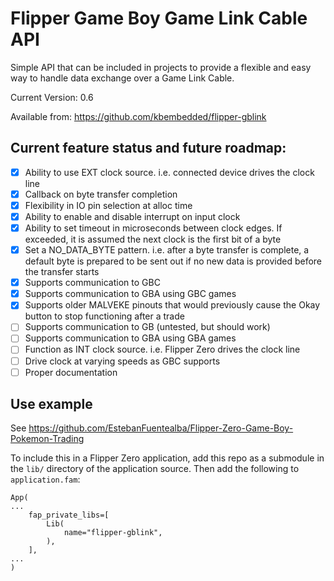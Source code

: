 # Flipper Game Boy Game Link Cable API
Simple API that can be included in projects to provide a flexible and easy way to handle data exchange over a Game Link Cable.

Current Version: 0.6

Available from: https://github.com/kbembedded/flipper-gblink


## Current feature status and future roadmap:
- [x] Ability to use EXT clock source. i.e. connected device drives the clock line  
- [x] Callback on byte transfer completion  
- [x] Flexibility in IO pin selection at alloc time  
- [x] Ability to enable and disable interrupt on input clock  
- [x] Ability to set timeout in microseconds between clock edges. If exceeded, it is assumed the next clock is the first bit of a byte  
- [x] Set a NO\_DATA\_BYTE pattern. i.e. after a byte transfer is complete, a default byte is prepared to be sent out if no new data is provided before the transfer starts  
- [x] Supports communication to GBC  
- [x] Supports communication to GBA using GBC games  
- [x] Supports older MALVEKE pinouts that would previously cause the Okay button to stop functioning after a trade  
- [ ] Supports communication to GB (untested, but should work)  
- [ ] Supports communication to GBA using GBA games  
- [ ] Function as INT clock source. i.e. Flipper Zero drives the clock line  
- [ ] Drive clock at varying speeds as GBC supports  
- [ ] Proper documentation  

## Use example
See https://github.com/EstebanFuentealba/Flipper-Zero-Game-Boy-Pokemon-Trading

To include this in a Flipper Zero application, add this repo as a submodule in the `lib/` directory of the application source. Then add the following to `application.fam`:
```
App(
...
    fap_private_libs=[
        Lib(
            name="flipper-gblink",
        ),
    ],
...
)
```

